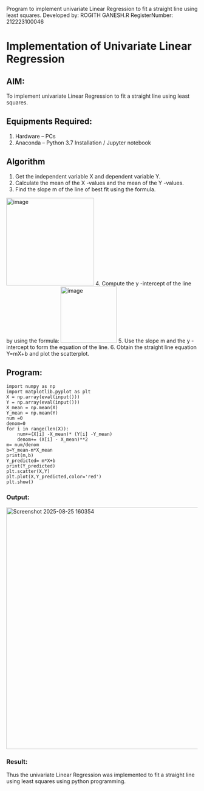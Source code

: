 Program to implement univariate Linear Regression to fit a straight line using least squares.
Developed by: ROGITH GANESH.R
RegisterNumber: 212223100046

# Implementation of Univariate Linear Regression
## AIM:
To implement univariate Linear Regression to fit a straight line using least squares.

## Equipments Required:
1. Hardware – PCs
2. Anaconda – Python 3.7 Installation / Jupyter notebook

## Algorithm
1. Get the independent variable X and dependent variable Y.
2. Calculate the mean of the X -values and the mean of the Y -values.
3. Find the slope m of the line of best fit using the formula. 
<img width="231" alt="image" src="https://user-images.githubusercontent.com/93026020/192078527-b3b5ee3e-992f-46c4-865b-3b7ce4ac54ad.png">
4. Compute the y -intercept of the line by using the formula:
<img width="148" alt="image" src="https://user-images.githubusercontent.com/93026020/192078545-79d70b90-7e9d-4b85-9f8b-9d7548a4c5a4.png">
5. Use the slope m and the y -intercept to form the equation of the line.
6. Obtain the straight line equation Y=mX+b and plot the scatterplot.

## Program:
```
import numpy as np
import matplotlib.pyplot as plt
X = np.array(eval(input()))
Y = np.array(eval(input()))
X_mean = np.mean(X)
Y_mean = np.mean(Y)
num =0
denom=0
for i in range(len(X)):
    num+=(X[i] -X_mean)* (Y[i] -Y_mean)
    denom+= (X[i] - X_mean)**2
m= num/denom
b=Y_mean-m*X_mean
print(m,b)
Y_predicted= m*X+b
print(Y_predicted)
plt.scatter(X,Y)
plt.plot(X,Y_predicted,color='red')
plt.show()
```
### Output:

<img width="784" height="637" alt="Screenshot 2025-08-25 160354" src="https://github.com/user-attachments/assets/ef5ff302-36a7-47ff-9e74-31bc3976025e" />





### Result:
Thus the univariate Linear Regression was implemented to fit a straight line using least squares using python programming.
